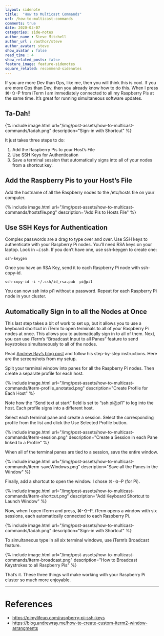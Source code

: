 ```yaml
---
layout: sidenote
title:  "How to Multicast Commands"
url: /how-to-multicast-commands
comments: true
date: 2020-03-07
categories: side-notes
author_name : Steve Mitchell
author_url : /author/steve
author_avatar: steve
show_avatar : false
read_time : 4
show_related_posts: false
feature_image: feature-sidenotes
square_related: recommend-sidenotes
---
```


If you are more Dev than Ops, like me, then you will think this is cool. If you are more Ops than Dev, then you already know how to do this. When I press ⌘-⇧-P from iTerm I am immediately connected to all my Raspberry Pis at the same time. It’s great for running simultaneous software updates.

## Ta-Dah!

{% include image.html url="/img/post-assets/how-to-multicast-commands/tadah.png" description="Sign-in with Shortcut" %}

It just takes three steps to do:

1. Add the Raspberry Pis to your Host’s File
2. Use SSH Keys for Authentication
3. Save a terminal session that automatically signs into all of your nodes from a shortcut key.

## Add the Raspberry Pis to your Host’s File

Add the hostname of all the Raspberry nodes to the /etc/hosts file on your computer.

{% include image.html url="/img/post-assets/how-to-multicast-commands/hostsfile.png" description="Add Pis to Hosts File" %}

## Use SSH Keys for Authentication

Complex passwords are a drag to type over and over. Use SSH keys to authenticate with your Raspberry Pi nodes. You’ll need RSA keys on your laptop. Look in ~/.ssh. If you don’t have one, use ssh-keygen to create one:

```shell
ssh-keygen
```

Once you have an RSA Key, send it to each Raspberry Pi node with ssh-copy-id. 

```shell
ssh-copy-id -i ~/.ssh/id_rsa.pub  pi@pi1
```

You can now ssh into pi1 without a password. Repeat for each Raspberry Pi node in your cluster.

## Automatically Sign in to all the Nodes at Once

This last step takes a bit of work to set up, but it allows you to use a keyboard shortcut in iTerm to open terminals to all of your Raspberry Pi nodes at once. This allows you to automatically sign in to all of them. Next, you can use iTerm’s “Broadcast Input to all Panes” feature to send keystrokes simultaneously to all of the nodes.

Read <a href="https://blog.andrewray.me/how-to-create-custom-iterm2-window-arrangments/">Andrew Ray’s blog post</a> and follow his step-by-step instructions. Here are the screenshots from my setup.

Split your terminal window into panes for all the Raspberry Pi nodes. Then create a separate profile for each host.

{% include image.html url="/img/post-assets/how-to-multicast-commands/iterm-profile_anotated.png" description="Create Profile for Each Host" %}

Note how the “Send text at start” field is set to “ssh pi@pi1” to log into the host. Each profile signs into a different host. 

Select each terminal pane and create a session. Select the corresponding profile from the list and click the Use Selected Profile button.

{% include image.html url="/img/post-assets/how-to-multicast-commands/iterm-session.png" description="Create a Session in each Pane linked to a Profile" %}

When all of the terminal panes are tied to a session, save the entire window.

{% include image.html url="/img/post-assets/how-to-multicast-commands/iterm-saveWindows.png" description="Save all the Panes in the Window" %}

Finally, add a shortcut to open the window. I chose ⌘-⇧-P (for Pi).

{% include image.html url="/img/post-assets/how-to-multicast-commands/iterm-shortcut.png" description="Add Keyboard Shortcut to Launch Window" %}

Now, when I open iTerm and press, ⌘-⇧-P, iTerm opens a window with six sessions, each automatically connected to each Raspberry Pi.

{% include image.html url="/img/post-assets/how-to-multicast-commands/tadah.png" description="Sign-in with Shortcut" %}

To simultaneous type in all six terminal windows, use iTerm’s Broadcast feature.

{% include image.html url="/img/post-assets/how-to-multicast-commands/iterm-broadcast.png" description="How to Broadcast Keystrokes to all Raspberry Pis" %}

That’s it. These three things will make working with your Raspberry Pi cluster so much more enjoyable.

----
# References

* <a href="https://pimylifeup.com/raspberry-pi-ssh-keys/">https://pimylifeup.com/raspberry-pi-ssh-keys<a>
* <a href="https://blog.andrewray.me/how-to-create-custom-iterm2-window-arrangments/">https://blog.andrewray.me/how-to-create-custom-iterm2-window-arrangments<a>




